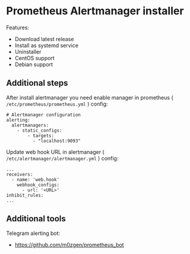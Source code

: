 # Prometheus Alertmanager installer

Features:

* Download latest release
* Install as systemd service
* Uninstaller
* CentOS support
* Debian support

## Additional steps

After install alertmanager you need enable manager in prometheus ( `/etc/prometheus/prometheus.yml` ) config:

```
# Alertmanager configuration
alerting:
  alertmanagers:
    - static_configs:
        - targets:
          - "localhost:9093"
```

Update web hook URL in alertmanager ( `/etc/alertmanager/alertmanager.yml` ) config:

```
...
receivers:
  - name: 'web.hook'
    webhook_configs:
      - url: '<URL>'
inhibit_rules:
...
```

## Additional tools

Telegram alerting bot:

* https://github.com/m0zgen/prometheus_bot
